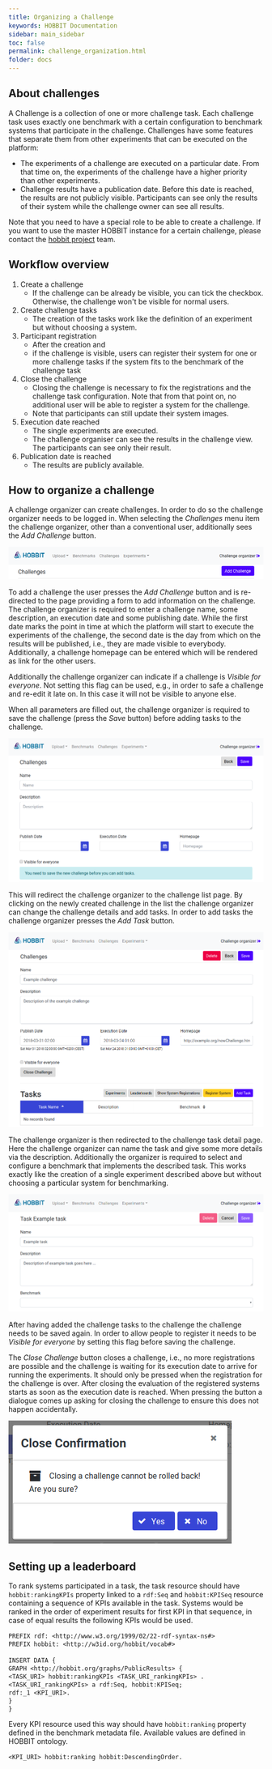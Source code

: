 ```yaml
---
title: Organizing a Challenge
keywords: HOBBIT Documentation
sidebar: main_sidebar
toc: false
permalink: challenge_organization.html
folder: docs
---
```


## About challenges

A Challenge is a collection of one or more challenge task. Each challenge task uses exactly one benchmark with a certain configuration to benchmark systems that participate in the challenge. Challenges have some features that separate them from other experiments that can be executed on the platform:
* The experiments of a challenge are executed on a particular date. From that time on, the experiments of the challenge have a higher priority than other experiments.
* Challenge results have a publication date. Before this date is reached, the results are not publicly visible. Participants can see only the results of their system while the challenge owner can see all results.

Note that you need to have a special role to be able to create a challenge. If you want to use the master HOBBIT instance for a certain challenge, please contact the [hobbit project](http://project-hobbit.eu) team.

## Workflow overview

1. Create a challenge
   * If the challenge can be already be visible, you can tick the checkbox. Otherwise, the challenge won't be visible for normal users.
2. Create challenge tasks
   * The creation of the tasks work like the definition of an experiment but without choosing a system.
3. Participant registration
   * After the creation and
   * if the challenge is visible, users can register their system for one or more challenge tasks if the system fits to the benchmark of the challenge task
4. Close the challenge
   * Closing the challenge is necessary to fix the registrations and the challenge task configuration. Note that from that point on, no additional user will be able to register a system for the challenge.
   * Note that participants can still update their system images.
5. Execution date reached
   * The single experiments are executed.
   * The challenge organiser can see the results in the challenge view. The participants can see only their result.
6. Publication date is reached
   * The results are publicly available.

## How to organize a challenge

A challenge organizer can create challenges. In order to do so the challenge organizer needs to be logged in. When selecting the *Challenges* menu item the challenge organizer, other than a conventional user, additionally sees the *Add Challenge* button.

![Challenge page header for a user with the challenge organizer role.](/images/51_Challenge.png)

To add a challenge the user presses the *Add Challenge* button and is re-directed to the page providing a form to add information on the challenge. The challenge organizer is required to enter a challenge name, some description, an execution date and some publishing date.
While the first date marks the point in time at which the platform will start to execute the experiments of the challenge, the second date is the day from which on the results will be published, i.e., they are made visible to everybody.
Additionally, a challenge homepage can be entered which will be rendered as link for the other users.

Additionally the challenge organizer can indicate if a challenge is *Visible for everyone*. Not setting this flag can be used, e.g., in order to safe a challenge and re-edit it late on. In this case it will not be visible to anyone else.

When all parameters are filled out, the challenge organizer is required to save the challenge (press the *Save* button) before adding tasks to the challenge.

![New challenge form page.](/images/52_Challenge.png)

This will redirect the challenge organizer to the challenge list page. By clicking on the newly created challenge in the list the challenge organizer can change the challenge details and add tasks. In order to add tasks the challenge organizer presses the *Add Task* button.

![Filled challenge form without tasks.](/images/54_Challenge.png)

The challenge organizer is then redirected to the challenge task detail page. Here the challenge organizer can name the task and give some more details via the description. Additionally the organizer is required to select and configure a benchmark that implements the described task. This works exactly like the creation of a single experiment described above but without choosing a particular system for benchmarking.

![Edit challenge task details form page.](/images/55_Challenge.png)

After having added the challenge tasks to the challenge the challenge needs to be saved again. In order to allow people to register it needs to be *Visible for everyone* by setting this flag before saving the challenge.

The *Close Challenge* button closes a challenge, i.e., no more registrations are possible and the challenge is waiting for its execution date to arrive for running the experiments. It should only be pressed when the registration for the challenge is over. After closing the evaluation of the registered systems starts as soon as the execution date is reached. When pressing the button a dialogue comes up asking for closing the challenge to ensure this does not happen accidentally.

![Dialog for closing a challenge.](/images/58_Challenge.png)

## Setting up a leaderboard

To rank systems participated in a task, the task resource should have `hobbit:rankingKPIs` property linked to a `rdf:Seq` and `hobbit:KPISeq` resource containing a sequence of KPIs available in the task. Systems would be ranked in the order of experiment results for first KPI in that sequence, in case of equal results the following KPIs would be used.

```
PREFIX rdf: <http://www.w3.org/1999/02/22-rdf-syntax-ns#>
PREFIX hobbit: <http://w3id.org/hobbit/vocab#>

INSERT DATA {
GRAPH <http://hobbit.org/graphs/PublicResults> {
<TASK_URI> hobbit:rankingKPIs <TASK_URI_rankingKPIs> .
<TASK_URI_rankingKPIs> a rdf:Seq, hobbit:KPISeq;
rdf:_1 <KPI_URI>.
}
}
```

Every KPI resource used this way should have `hobbit:ranking` property defined in the benchmark metadata file. Available values are defined in HOBBIT ontology.

```
<KPI_URI> hobbit:ranking hobbit:DescendingOrder.
```
